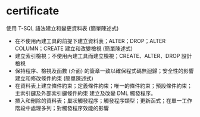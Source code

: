 # certificate
使用 T-SQL 語法建立和變更資料表 (簡單陳述式)
* 在不使用內建工具的前提下建立資料表；ALTER；DROP；ALTER COLUMN；CREATE
建立和改變檢視 (簡單陳述式)
* 建立索引檢視；不使用內建工具而建立檢視；CREATE、ALTER、DROP
設計檢視
* 保持程序、檢視及函數 (介面) 的簽章一致以確保程式碼無迴歸；安全性的影響
建立和修改條件約束 (簡單陳述式)
* 在資料表上建立條件約束；定義條件約束；唯一的條件約束；預設條件約束；主索引鍵及外部索引鍵條件約束
建立及改變 DML 觸發程序。
* 插入和刪除的資料表；巢狀觸發程序；觸發程序類型；更新函式；在單一工作階段中處理多列；對觸發程序效能的影響

